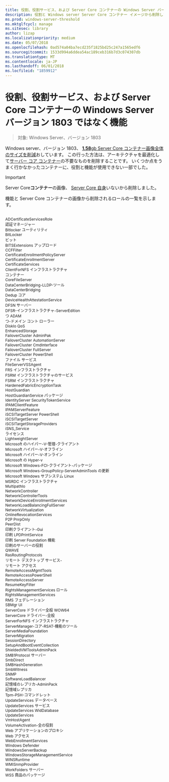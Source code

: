 ```yaml
---
title: 役割、役割サービス、および Server Core コンテナーの Windows Server バージョン 1803 ではなく機能
description: 役割と Windows server Server Core コンテナー イメージから削除した機能について説明します。
ms.prod: windows-server-threshold
ms.mktglfcycl: manage
ms.sitesec: library
author: lizap
ms.localizationpriority: medium
ms.date: 05/07/2018
ms.openlocfilehash: 0ad574a04ba7ecd235f1825bd25c247a1565edf6
ms.sourcegitcommit: 1533d994a6ddea54ac189ceb316b7d3c074307db
ms.translationtype: MT
ms.contentlocale: ja-JP
ms.lasthandoff: 06/01/2018
ms.locfileid: "1859912"
---
```

# <a name="roles-role-services-and-features-not-in-server-core-containers---windows-server-version-1803"></a>役割、役割サービス、および Server Core コンテナーの Windows Server バージョン 1803 ではなく機能

> 対象: Windows Server、バージョン 1803

Windows server、バージョン 1803、 [ **1.58**gb Server Core コンテナー画像全体のサイズを削減](https://blogs.technet.microsoft.com/virtualization/2018/01/22/a-smaller-windows-server-core-container-with-better-application-compatibility/)おしています。 この行った方法は、アーキテクチャを最適化して[サーバー コア コンテナー](https://docs.microsoft.com/virtualization/windowscontainers/about/)の不要なものを削除することです。 いくつか点をうまく行かなかったコンテナーに、役割と機能が使用できない一部でした。 

> [!IMPORTANT]
> Server Core**コンテナー**の画像、 [Server Core 自身](server-core-roles-and-services.md)いないから削除しました。 

機能と Server Core コンテナーの画像から削除されるロールの一覧を示します。

<div style='font-size:9.0pt'>

<br>ADCertificateServicesRole
<br>認証マネージャー
<br>Bitlocker ユーティリティ
<br>BitLocker
<br>ビット
<br>BITSExtensions アップロード
<br>CCFFilter
<br>CertificateEnrollmentPolicyServer
<br>CertificateEnrollmentServer
<br>CertificateServices
<br>ClientForNFS インフラストラクチャ
<br>コンテナー
<br>CoreFileServer
<br>DataCenterBridging-LLDP-ツール
<br>DataCenterBridging
<br>Dedup コア
<br>DeviceHealthAttestationService
<br>DFSN サーバー
<br>DFSR-インフラストラクチャ-ServerEdition
<br>つ ADAM
<br>つ-ドメイン コント ローラー
<br>DiskIo QoS
<br>EnhancedStorage
<br>FailoverCluster AdminPak
<br>FailoverCluster AutomationServer
<br>FailoverCluster CmdInterface
<br>FailoverCluster FullServer
<br>FailoverCluster PowerShell
<br>ファイル サービス
<br>FileServerVSSAgent
<br>FRS インフラストラクチャ
<br>FSRM インフラストラクチャのサービス
<br>FSRM インフラストラクチャ
<br>HardenedFabricEncryptionTask
<br>HostGuardian
<br>HostGuardianService パッケージ
<br>IdentityServer SecurityTokenService
<br>IPAMClientFeature
<br>IPAMServerFeature
<br>iSCSITargetServer PowerShell
<br>iSCSITargetServer
<br>iSCSITargetStorageProviders
<br>iSNS_Service
<br>ライセンス
<br>LightweightServer
<br>Microsoft のハイパー-V-管理-クライアント
<br>Microsoft ハイパー-V-オフライン
<br>Microsoft ハイパー-V-オンライン
<br>Microsoft の Hyper-v
<br>Microsoft Windows-FCI-クライアント-パッケージ
<br>Microsoft Windows-GroupPolicy-ServerAdminTools の更新
<br>Microsoft Windows サブシステム Linux
<br>MSRDC インフラストラクチャ
<br>MultipathIo
<br>NetworkController
<br>NetworkControllerTools
<br>NetworkDeviceEnrollmentServices
<br>NetworkLoadBalancingFullServer
<br>NetworkVirtualization
<br>OnlineRevocationServices
<br>P2P PnrpOnly
<br>PeerDist
<br>印刷クライアント-Gui
<br>印刷 LPDPrintService
<br>印刷 Server Foundation 機能
<br>印刷のサーバーの役割
<br>QWAVE
<br>RasRoutingProtocols
<br>リモート デスクトップ サービス-
<br>リモート アクセス
<br>RemoteAccessMgmtTools
<br>RemoteAccessPowerShell
<br>RemoteAccessServer
<br>ResumeKeyFilter
<br>RightsManagementServices ロール
<br>RightsManagementServices
<br>RMS フェデレーション
<br>SBMgr UI
<br>ServerCore ドライバー全般 WOW64
<br>ServerCore ドライバー-全般
<br>ServerForNFS インフラストラクチャ
<br>ServerManager-コア-RSAT-機能のツール
<br>ServerMediaFoundation
<br>ServerMigration
<br>SessionDirectory
<br>SetupAndBootEventCollection
<br>ShieldedVMToolsAdminPack
<br>SMB1Protocol サーバー
<br>SmbDirect
<br>SMBHashGeneration
<br>SmbWitness
<br>SNMP
<br>SoftwareLoadBalancer
<br>記憶域のレプリカ-AdminPack
<br>記憶域レプリカ
<br>Tpm-PSH-コマンドレット
<br>UpdateServices データベース
<br>UpdateServices サービス
<br>UpdateServices WidDatabase
<br>UpdateServices
<br>VmHostAgent
<br>VolumeActivation-全の役割
<br>Web アプリケーションのプロキシ
<br>Web アクセス
<br>WebEnrollmentServices
<br>Windows Defender
<br>WindowsServerBackup
<br>WindowsStorageManagementService
<br>WINSRuntime
<br>WMISnmpProvider
<br>WorkFolders サーバー
<br>WSS 商品のパッケージ

</div>